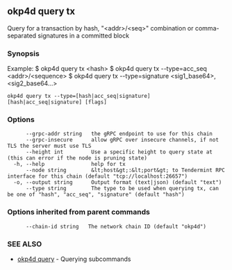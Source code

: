 ## okp4d query tx

Query for a transaction by hash, "&lt;addr&gt;/&lt;seq&gt;" combination or comma-separated signatures in a committed block

### Synopsis

Example:
$ okp4d query tx &lt;hash&gt;
$ okp4d query tx --type=acc_seq &lt;addr&gt;/&lt;sequence&gt;
$ okp4d query tx --type=signature <sig1_base64>,<sig2_base64...>

```
okp4d query tx --type=[hash|acc_seq|signature] [hash|acc_seq|signature] [flags]
```

### Options

```
      --grpc-addr string   the gRPC endpoint to use for this chain
      --grpc-insecure      allow gRPC over insecure channels, if not TLS the server must use TLS
      --height int         Use a specific height to query state at (this can error if the node is pruning state)
  -h, --help               help for tx
      --node string        &lt;host&gt;:&lt;port&gt; to Tendermint RPC interface for this chain (default "tcp://localhost:26657")
  -o, --output string      Output format (text|json) (default "text")
      --type string        The type to be used when querying tx, can be one of "hash", "acc_seq", "signature" (default "hash")
```

### Options inherited from parent commands

```
      --chain-id string   The network chain ID (default "okp4d")
```

### SEE ALSO

* [okp4d query](okp4d_query.md)	 - Querying subcommands
